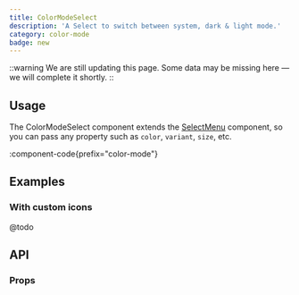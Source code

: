 ```yaml
---
title: ColorModeSelect
description: 'A Select to switch between system, dark & light mode.'
category: color-mode
badge: new
---
```


::warning
We are still updating this page. Some data may be missing here — we will complete it shortly.
::

## Usage

The ColorModeSelect component extends the [SelectMenu](/docs/components/select-menu/) component, so you can pass any property such as `color`, `variant`, `size`, etc.

:component-code{prefix="color-mode"}

## Examples

### With custom icons

@todo

## API

### Props

<ComponentProps component="ColorModeSelect" />
